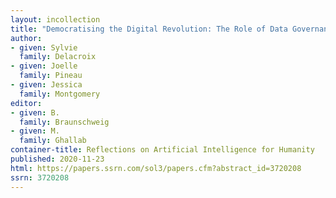 ```yaml
---
layout: incollection
title: "Democratising the Digital Revolution: The Role of Data Governance"
author: 
- given: Sylvie
  family: Delacroix
- given: Joelle
  family: Pineau
- given: Jessica
  family: Montgomery
editor:
- given: B.
  family: Braunschweig
- given: M.
  family: Ghallab
container-title: Reflections on Artificial Intelligence for Humanity
published: 2020-11-23
html: https://papers.ssrn.com/sol3/papers.cfm?abstract_id=3720208
ssrn: 3720208
---
```


